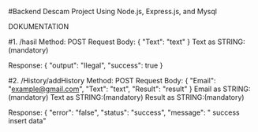 #Backend Descam Project Using Node.js, Express.js, and Mysql

DOKUMENTATION

#1. /hasil
Method: POST
Request Body:
{
    "Text": "text"
}
Text as STRING:(mandatory)

Response:
{
    "output": "Ilegal",
    "success": true
}

#2. /History/addHistory
Method: POST
Request Body:
{
    "Email": "example@gmail.com",
    "Text": "text",
    "Result": "result"
}
Email as STRING:(mandatory)
Text as STRING:(mandatory)
Result as STRING:(mandatory)

Response:
{
    "error": "false", 
    "status": "success",
    "message": " success insert data"
